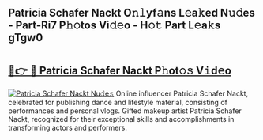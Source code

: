 ## Patricia Schafer Nackt O𝚗𝚕yf𝚊ns L𝚎a𝚔ed N𝚞𝚍es - Part-Ri7 P𝚑𝚘tos Vi𝚍𝚎o - H𝚘𝚝 Part L𝚎a𝚔s gTgw0

# <h2><a href="http://kfd8i5.oniu.top/?m=Patricia+Schafer+Nackt">🔗👉 🔴 Patricia Schafer Nackt P𝚑ot𝚘𝚜 V𝚒d𝚎o</a></h2>

[![Patricia Schafer Nackt Nu𝚍e𝚜](https://i.imgur.com/0qMVB7G.gif)](http://kfd8i5.oniu.top/?m=Patricia+Schafer+Nackt)
Online influencer Patricia Schafer Nackt, celebrated for publishing dance and lifestyle material, consisting of performances and personal vlogs. Gifted makeup artist Patricia Schafer Nackt, recognized for their exceptional skills and accomplishments in transforming actors and performers.  
